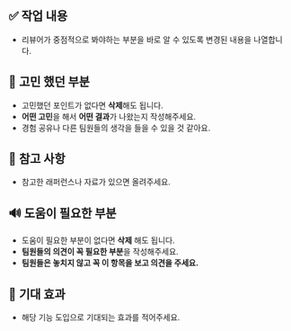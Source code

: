 
## ✅ 작업 내용
- 리뷰어가 중점적으로 봐야하는 부분을 바로 알 수 있도록 변경된 내용을 나열합니다.

## 🤔 고민 했던 부분
- 고민했던 포인트가 없다면 **삭제**해도 됩니다.
- **어떤 고민**을 해서 **어떤 결과**가 나왔는지 작성해주세요.
- 경험 공유나 다른 팀원들의 생각을 들을 수 있을 것 같아요.

## 🚨 참고 사항
- 참고한 래퍼런스나 자료가 있으면 올려주세요.

## 🔊 도움이 필요한 부분
- 도움이 필요한 부분이 없다면 **삭제** 해도 됩니다.
- **팀원들의 의견이 꼭 필요한 부분**을 작성해주세요.
- **팀원들은 놓치지 않고 꼭 이 항목을 보고 의견을 주세요.**

## 🚀 기대 효과
- 해당 기능 도입으로 기대되는 효과를 적어주세요.